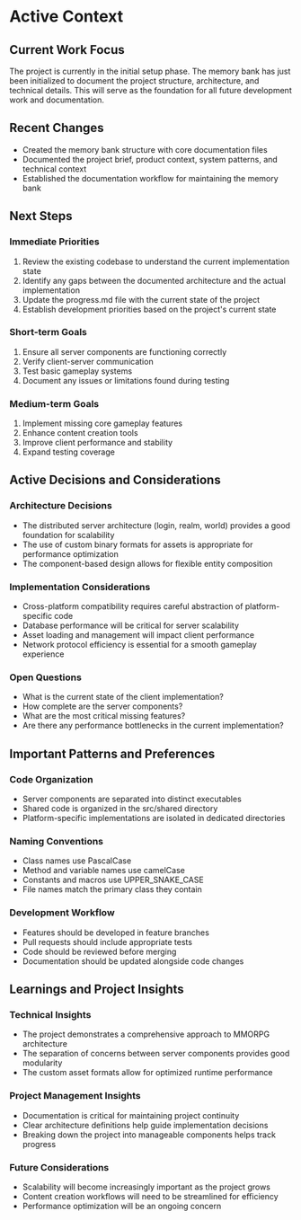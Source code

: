 # Active Context

## Current Work Focus

The project is currently in the initial setup phase. The memory bank has just been initialized to document the project structure, architecture, and technical details. This will serve as the foundation for all future development work and documentation.

## Recent Changes

- Created the memory bank structure with core documentation files
- Documented the project brief, product context, system patterns, and technical context
- Established the documentation workflow for maintaining the memory bank

## Next Steps

### Immediate Priorities
1. Review the existing codebase to understand the current implementation state
2. Identify any gaps between the documented architecture and the actual implementation
3. Update the progress.md file with the current state of the project
4. Establish development priorities based on the project's current state

### Short-term Goals
1. Ensure all server components are functioning correctly
2. Verify client-server communication
3. Test basic gameplay systems
4. Document any issues or limitations found during testing

### Medium-term Goals
1. Implement missing core gameplay features
2. Enhance content creation tools
3. Improve client performance and stability
4. Expand testing coverage

## Active Decisions and Considerations

### Architecture Decisions
- The distributed server architecture (login, realm, world) provides a good foundation for scalability
- The use of custom binary formats for assets is appropriate for performance optimization
- The component-based design allows for flexible entity composition

### Implementation Considerations
- Cross-platform compatibility requires careful abstraction of platform-specific code
- Database performance will be critical for server scalability
- Asset loading and management will impact client performance
- Network protocol efficiency is essential for a smooth gameplay experience

### Open Questions
- What is the current state of the client implementation?
- How complete are the server components?
- What are the most critical missing features?
- Are there any performance bottlenecks in the current implementation?

## Important Patterns and Preferences

### Code Organization
- Server components are separated into distinct executables
- Shared code is organized in the src/shared directory
- Platform-specific implementations are isolated in dedicated directories

### Naming Conventions
- Class names use PascalCase
- Method and variable names use camelCase
- Constants and macros use UPPER_SNAKE_CASE
- File names match the primary class they contain

### Development Workflow
- Features should be developed in feature branches
- Pull requests should include appropriate tests
- Code should be reviewed before merging
- Documentation should be updated alongside code changes

## Learnings and Project Insights

### Technical Insights
- The project demonstrates a comprehensive approach to MMORPG architecture
- The separation of concerns between server components provides good modularity
- The custom asset formats allow for optimized runtime performance

### Project Management Insights
- Documentation is critical for maintaining project continuity
- Clear architecture definitions help guide implementation decisions
- Breaking down the project into manageable components helps track progress

### Future Considerations
- Scalability will become increasingly important as the project grows
- Content creation workflows will need to be streamlined for efficiency
- Performance optimization will be an ongoing concern
